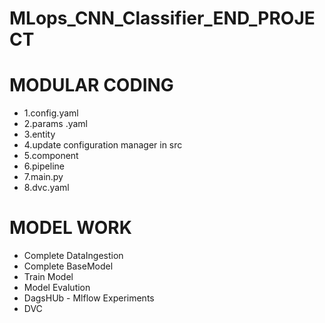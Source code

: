 # MLops_CNN_Classifier_END_PROJECT

# MODULAR CODING 
- 1.config.yaml
- 2.params .yaml
- 3.entity
- 4.update configuration manager in src
- 5.component
- 6.pipeline
- 7.main.py
- 8.dvc.yaml

# MODEL WORK
- Complete DataIngestion
- Complete BaseModel
- Train Model
- Model Evalution 
- DagsHUb - Mlflow Experiments 
- DVC 
